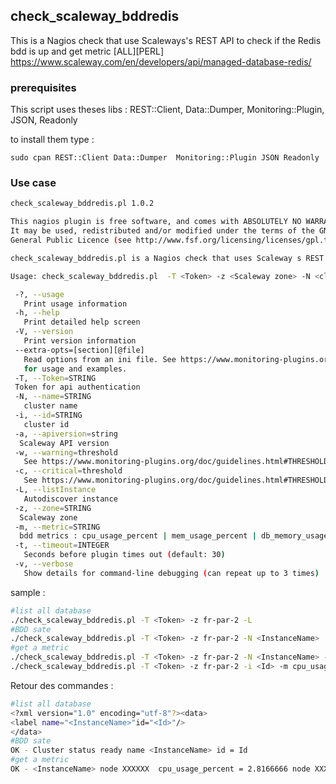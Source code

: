 ## check_scaleway_bddredis

This is a Nagios check that use Scaleways's REST API to check if the Redis bdd is up and get metric [ALL][PERL]
https://www.scaleway.com/en/developers/api/managed-database-redis/
### prerequisites

This script uses theses libs : REST::Client, Data::Dumper, Monitoring::Plugin, JSON, Readonly

to install them type :

```
sudo cpan REST::Client Data::Dumper  Monitoring::Plugin JSON Readonly 
```

### Use case

```bash
check_scaleway_bddredis.pl 1.0.2

This nagios plugin is free software, and comes with ABSOLUTELY NO WARRANTY.
It may be used, redistributed and/or modified under the terms of the GNU
General Public Licence (see http://www.fsf.org/licensing/licenses/gpl.txt).

check_scaleway_bddredis.pl is a Nagios check that uses Scaleway s REST API to get redis bdd metrics

Usage: check_scaleway_bddredis.pl  -T <Token> -z <Scaleway zone> -N <cluster name> | -i <id> | -L [-m <Metric_Name> -w <threshold> -c <threshold> ]

 -?, --usage
   Print usage information
 -h, --help
   Print detailed help screen
 -V, --version
   Print version information
 --extra-opts=[section][@file]
   Read options from an ini file. See https://www.monitoring-plugins.org/doc/extra-opts.html
   for usage and examples.
 -T, --Token=STRING
 Token for api authentication
 -N, --name=STRING
   cluster name
 -i, --id=STRING
   cluster id
 -a, --apiversion=string
  Scaleway API version
 -w, --warning=threshold
   See https://www.monitoring-plugins.org/doc/guidelines.html#THRESHOLDFORMAT for the threshold format.
 -c, --critical=threshold
   See https://www.monitoring-plugins.org/doc/guidelines.html#THRESHOLDFORMAT for the threshold format.
 -L, --listInstance
   Autodiscover instance
 -z, --zone=STRING
  Scaleway zone
 -m, --metric=STRING
  bdd metrics : cpu_usage_percent | mem_usage_percent | db_memory_usage_percent
 -t, --timeout=INTEGER
   Seconds before plugin times out (default: 30)
 -v, --verbose
   Show details for command-line debugging (can repeat up to 3 times)
```

sample :

```bash
#list all database 
./check_scaleway_bddredis.pl -T <Token> -z fr-par-2 -L
#BDD sate
./check_scaleway_bddredis.pl -T <Token> -z fr-par-2 -N <InstanceName>
#get a metric
./check_scaleway_bddredis.pl -T <Token> -z fr-par-2 -N <InstanceName> -m cpu_usage_percent
./check_scaleway_bddredis.pl -T <Token> -z fr-par-2 -i <Id> -m cpu_usage_percent
```

Retour des commandes :

```bash
#list all database
<?xml version="1.0" encoding="utf-8"?><data>
<label name="<InstanceName>"id="<Id>"/>
</data>
#BDD sate
OK - Cluster status ready name <InstanceName> id = Id
#get a metric
OK - <InstanceName> node XXXXXX  cpu_usage_percent = 2.8166666 node XXXXXXX  cpu_usage_percent = 4.0583334 node XXXXXX  cpu_usage_percent = 2.1333334 | cpu_usage_percent_XXXXXX=2.8166666%;; cpu_usage_percent_XXXXXX=4.0583334%;; cpu_usage_percent_XXXXXX=2.1333334%;;
```
